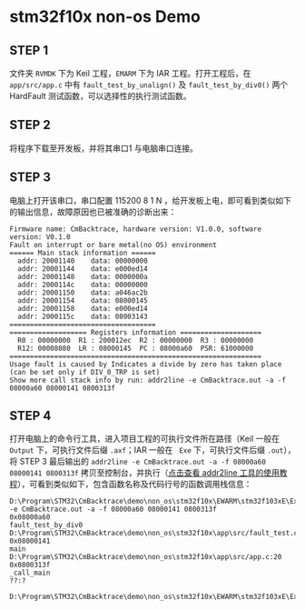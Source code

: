 # stm32f10x non-os Demo

## STEP 1

文件夹 `RVMDK` 下为 Keil 工程，`EMARM` 下为 IAR 工程。打开工程后，在 `app/src/app.c` 中有 `fault_test_by_unalign()` 及 `fault_test_by_div0()` 两个 HardFault 测试函数，可以选择性的执行测试函数。

## STEP 2

将程序下载至开发板，并将其串口1 与电脑串口连接。

## STEP 3

电脑上打开该串口，串口配置 115200 8 1 N ，给开发板上电，即可看到类似如下的输出信息，故障原因也已被准确的诊断出来：

```
Firmware name: CmBacktrace, hardware version: V1.0.0, software version: V0.1.0
Fault on interrupt or bare metal(no OS) environment
====== Main stack information ======
  addr: 20001140    data: 00000000
  addr: 20001144    data: e000ed14
  addr: 20001148    data: 0000000a
  addr: 2000114c    data: 00000000
  addr: 20001150    data: a046ac2b
  addr: 20001154    data: 08000145
  addr: 20001158    data: e000ed14
  addr: 2000115c    data: 08003143
====================================
=================== Registers information ====================
  R0 : 00000000  R1 : 200012ec  R2 : 00000000  R3 : 00000000
  R12: 00008080  LR : 08000145  PC : 08000a60  PSR: 61000000
==============================================================
Usage fault is caused by Indicates a divide by zero has taken place (can be set only if DIV_0_TRP is set)
Show more call stack info by run: addr2line -e CmBacktrace.out -a -f 08000a60 08000141 0800313f 
```

## STEP 4

打开电脑上的命令行工具，进入项目工程的可执行文件所在路径（Keil 一般在 `Output` 下，可执行文件后缀 `.axf`；IAR 一般在 ` Exe` 下，可执行文件后缀 `.out`），将 STEP 3 最后输出的 `addr2line -e CmBacktrace.out -a -f 08000a60 08000141 0800313f` 拷贝至控制台，并执行（[点击查看 addr2line 工具的使用教程](https://github.com/armink/CmBacktrace/blob/master/docs/zh/how_to_use_addr2line_for_call_stack.md)），可看到类似如下，包含函数名称及代码行号的函数调用栈信息：

```
D:\Program\STM32\CmBacktrace\demo\non_os\stm32f10x\EWARM\stm32f103xE\Exe>addr2line -e CmBacktrace.out -a -f 08000a60 08000141 0800313f
0x08000a60
fault_test_by_div0
D:\Program\STM32\CmBacktrace\demo\non_os\stm32f10x\app\src/fault_test.c:38
0x08000141
main
D:\Program\STM32\CmBacktrace\demo\non_os\stm32f10x\app\src/app.c:20
0x0800313f
_call_main
??:?

D:\Program\STM32\CmBacktrace\demo\non_os\stm32f10x\EWARM\stm32f103xE\Exe>
```
